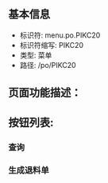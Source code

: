 
## 基本信息

- 标识符: menu.po.PIKC20
- 标识符缩写: PIKC20
- 类型: 菜单
- 路径: /po/PIKC20

## 页面功能描述：





## 按钮列表:


### 查询



### 生成退料单


